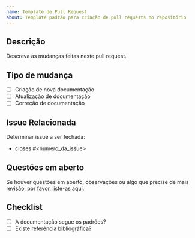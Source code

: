 ```yaml
---
name: Template de Pull Request
about: Template padrão para criação de pull requests no repositório
---
```


## Descrição

Descreva as mudanças feitas neste pull request.

## Tipo de mudança

- [ ] Criação de nova documentação
- [ ] Atualização de documentação
- [ ] Correção de documentação

## Issue Relacionada

Determinar issue a ser fechada:
- closes #<numero_da_issue>

## Questões em aberto

Se houver questões em aberto, observações ou algo que precise de mais revisão, por favor, liste-as aqui.

## Checklist

- [ ] A documentação segue os padrões?
- [ ] Existe referência bibliográfica?